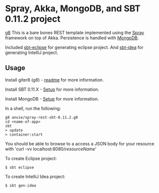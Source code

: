 Spray, Akka, MongoDB, and SBT 0.11.2 project
==============================================

[g8](http://github.com/n8han/giter8) This is a bare bones REST template implemented using the [Spray](http://spray.cc) framework on top of Akka.  Persistence is handled with [MongoDB](http://mongodb.com).

Included [sbt-eclipse](https://github.com/typesafehub/sbteclipse) for generating eclipse project.
And [sbt-idea](https://github.com/mpeltonen/sbt-idea) for generating IntelliJ project.

Usage
------

Install giter8 (g8) - [readme](http://github.com/n8han/giter8#readme) for more information.

Install SBT 0.11.X - [Setup](https://github.com/harrah/xsbt/wiki/Setup) for more information.

Install MongoDB - [Setup](http://www.mongodb.org) for more information.

In a shell, run the following:

    g8 anvie/spray-rest-sbt-0.11.2.g8
    cd <name-of-app>
    sbt
    > update
    > container:start
    
You should be able to browse to a access a JSON body for your resource with 'curl -vv localhost:8080/$resourceName$'

To create Eclipse project:

    $ sbt eclipse

To create IntelliJ Idea project:

    $ sbt gen-idea



